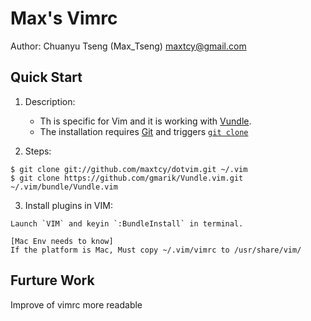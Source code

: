 Max's Vimrc
===========
Author: Chuanyu Tseng (Max_Tseng) <maxtcy@gmail.com>

Quick Start
----------------
1. Description:

	* Th is specific for Vim and it is working with [Vundle](https://github.com/gmarik/Vundle.vim).
	* The installation requires [Git](http://git-scm.com/) and triggers [`git clone`](http://gitref.org/creating/#clone)

2. Steps:

```
$ git clone git://github.com/maxtcy/dotvim.git ~/.vim
$ git clone https://github.com/gmarik/Vundle.vim.git ~/.vim/bundle/Vundle.vim
```

3. Install plugins in VIM:

```
Launch `VIM` and keyin `:BundleInstall` in terminal.

[Mac Env needs to know]
If the platform is Mac, Must copy ~/.vim/vimrc to /usr/share/vim/
```	

Furture Work
------------
Improve of vimrc more readable
